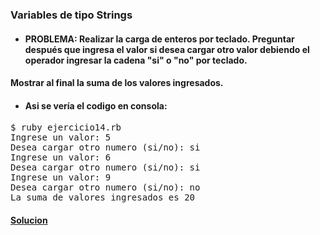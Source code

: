 ### Variables de tipo Strings

* #### PROBLEMA: Realizar la carga de enteros por teclado. Preguntar después que ingresa el valor si desea cargar otro valor debiendo el operador ingresar la cadena "si" o "no" por teclado.
#### Mostrar al final la suma de los valores ingresados.


* #### Asi se vería el codigo en consola:

<pre>
$ ruby ejercicio14.rb
Ingrese un valor: 5
Desea cargar otro numero (si/no): si
Ingrese un valor: 6
Desea cargar otro numero (si/no): si
Ingrese un valor: 9
Desea cargar otro numero (si/no): no
La suma de valores ingresados es 20
</pre>

#### [Solucion][1]
[1]:/Ejercicio14/ejercicio14.rb